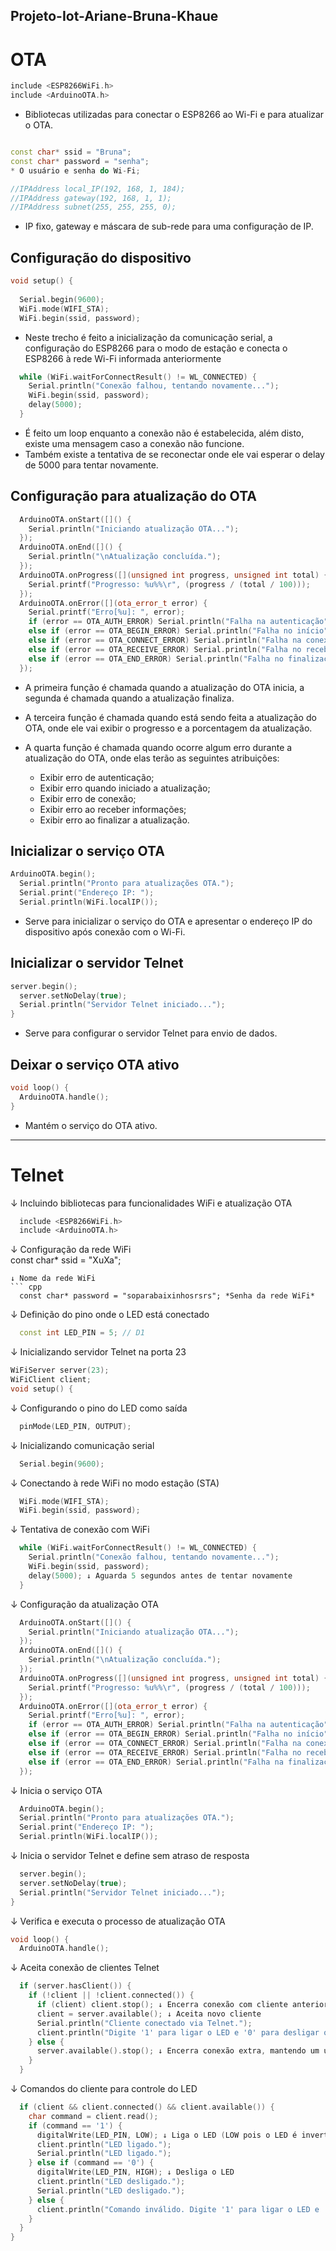 ## Projeto-Iot-Ariane-Bruna-Khaue

# OTA
``` cpp
include <ESP8266WiFi.h>  
include <ArduinoOTA.h>  
```
* Bibliotecas utilizadas para conectar o ESP8266 ao Wi-Fi e para atualizar o OTA.
``` cpp

const char* ssid = "Bruna";  
const char* password = "senha";  
* O usuário e senha do Wi-Fi;
```
``` cpp
//IPAddress local_IP(192, 168, 1, 184);   
//IPAddress gateway(192, 168, 1, 1);  
//IPAddress subnet(255, 255, 255, 0);  
````
* IP fixo, gateway e máscara de sub-rede para uma configuração de IP.

## Configuração do dispositivo
``` cpp
void setup() {  
  
  Serial.begin(9600);  
  WiFi.mode(WIFI_STA);  
  WiFi.begin(ssid, password);  
``` 
* Neste trecho é feito a inicialização da comunicação serial, a configuração do ESP8266 para o modo de estação e conecta o ESP8266 à rede Wi-Fi informada anteriormente
``` cpp
  while (WiFi.waitForConnectResult() != WL_CONNECTED) {  
    Serial.println("Conexão falhou, tentando novamente...");  
    WiFi.begin(ssid, password);  
    delay(5000);   
  }  
```
* É feito um loop enquanto a conexão não é estabelecida, além disto, existe uma mensagem caso a conexão não funcione. 
* Também existe a tentativa de se reconectar onde ele vai esperar o delay de 5000 para tentar novamente.

## Configuração para atualização do OTA
``` cpp
  ArduinoOTA.onStart([]() {  
    Serial.println("Iniciando atualização OTA...");  
  });  
  ArduinoOTA.onEnd([]() {  
    Serial.println("\nAtualização concluída.");  
  });  
  ArduinoOTA.onProgress([](unsigned int progress, unsigned int total) {
    Serial.printf("Progresso: %u%%\r", (progress / (total / 100)));  
  });  
  ArduinoOTA.onError([](ota_error_t error) {  
    Serial.printf("Erro[%u]: ", error);  
    if (error == OTA_AUTH_ERROR) Serial.println("Falha na autenticação");  
    else if (error == OTA_BEGIN_ERROR) Serial.println("Falha no início");  
    else if (error == OTA_CONNECT_ERROR) Serial.println("Falha na conexão");  
    else if (error == OTA_RECEIVE_ERROR) Serial.println("Falha no recebimento");  
    else if (error == OTA_END_ERROR) Serial.println("Falha no finalização");  
  });  
```
  * A primeira função é chamada quando a atualização do OTA inicia, a segunda é chamada quando a atualização finaliza.

  * A terceira função é chamada quando está sendo feita a atualização do OTA, onde ele vai exibir o progresso e a porcentagem da atualização.

  * A quarta função é chamada quando ocorre algum erro durante a atualização do OTA, onde elas terão as seguintes atribuições:
    - Exibir erro de autenticação;
    - Exibir erro quando iniciado a atualização;
    - Exibir erro de conexão;
    - Exibir erro ao receber informações;
    - Exibir erro ao finalizar a atualização.

## Inicializar o serviço OTA
``` cpp
ArduinoOTA.begin();  
  Serial.println("Pronto para atualizações OTA.");  
  Serial.print("Endereço IP: ");  
  Serial.println(WiFi.localIP());  
```
* Serve para inicializar o serviço do OTA e apresentar o endereço IP do dispositivo após conexão com o Wi-Fi.

## Inicializar o servidor Telnet
``` cpp
server.begin();
  server.setNoDelay(true);
  Serial.println("Servidor Telnet iniciado...");
}
```
* Serve para configurar o servidor Telnet para envio de dados.

## Deixar o serviço OTA ativo
``` cpp
void loop() {  
  ArduinoOTA.handle();  
}  
```
* Mantém o serviço do OTA ativo.

---
# Telnet 
↓ Incluindo bibliotecas para funcionalidades WiFi e atualização OTA 
``` cpp
  include <ESP8266WiFi.h>  
  include <ArduinoOTA.h>  
```
↓ Configuração da rede WiFi  
  const char* ssid = "XuXa";
```             
↓ Nome da rede WiFi  
``` cpp
  const char* password = "soparabaixinhosrsrs"; *Senha da rede WiFi*  
```
↓ Definição do pino onde o LED está conectado  
``` cpp
  const int LED_PIN = 5; // D1  
```
↓ Inicializando servidor Telnet na porta 23  
  ``` cpp
  WiFiServer server(23);  
  WiFiClient client;  
  void setup() {  
```
↓ Configurando o pino do LED como saída  
``` cpp
  pinMode(LED_PIN, OUTPUT);  
```
↓ Inicializando comunicação serial 
``` cpp
  Serial.begin(9600);  
 ```
↓ Conectando à rede WiFi no modo estação (STA)
``` cpp
  WiFi.mode(WIFI_STA);  
  WiFi.begin(ssid, password);  
 ```
↓ Tentativa de conexão com WiFi  
``` cpp
  while (WiFi.waitForConnectResult() != WL_CONNECTED) {  
    Serial.println("Conexão falhou, tentando novamente...");  
    WiFi.begin(ssid, password);  
    delay(5000); ↓ Aguarda 5 segundos antes de tentar novamente  
  }  
```
↓ Configuração da atualização OTA  
``` cpp
  ArduinoOTA.onStart([]() {  
    Serial.println("Iniciando atualização OTA...");  
  });  
  ArduinoOTA.onEnd([]() {  
    Serial.println("\nAtualização concluída.");  
  });  
  ArduinoOTA.onProgress([](unsigned int progress, unsigned int total) {  
    Serial.printf("Progresso: %u%%\r", (progress / (total / 100)));  
  });  
  ArduinoOTA.onError([](ota_error_t error) {  
    Serial.printf("Erro[%u]: ", error);
    if (error == OTA_AUTH_ERROR) Serial.println("Falha na autenticação");  
    else if (error == OTA_BEGIN_ERROR) Serial.println("Falha no início");  
    else if (error == OTA_CONNECT_ERROR) Serial.println("Falha na conexão");  
    else if (error == OTA_RECEIVE_ERROR) Serial.println("Falha no recebimento");
    else if (error == OTA_END_ERROR) Serial.println("Falha na finalização");  
  });  

```

↓ Inicia o serviço OTA  
``` cpp
  ArduinoOTA.begin();  
  Serial.println("Pronto para atualizações OTA.");  
  Serial.print("Endereço IP: ");  
  Serial.println(WiFi.localIP());
```
↓ Inicia o servidor Telnet e define sem atraso de resposta
``` cpp
  server.begin();  
  server.setNoDelay(true);  
  Serial.println("Servidor Telnet iniciado...");  
}  
``` 
↓ Verifica e executa o processo de atualização OTA  
``` cpp
void loop() {  
  ArduinoOTA.handle();  
  ```

↓ Aceita conexão de clientes Telnet  
``` cpp
  if (server.hasClient()) {  
    if (!client || !client.connected()) {  
      if (client) client.stop(); ↓ Encerra conexão com cliente anterior, se existir
      client = server.available(); ↓ Aceita novo cliente  
      Serial.println("Cliente conectado via Telnet.");  
      client.println("Digite '1' para ligar o LED e '0' para desligar o LED.");  
    } else {  
      server.available().stop(); ↓ Encerra conexão extra, mantendo um único cliente  
    }  
  }  
 ```
↓ Comandos do cliente para controle do LED  
``` cpp
  if (client && client.connected() && client.available()) {  
    char command = client.read();  
    if (command == '1') {  
      digitalWrite(LED_PIN, LOW); ↓ Liga o LED (LOW pois o LED é invertido)  
      client.println("LED ligado.");  
      Serial.println("LED ligado.");  
    } else if (command == '0') {  
      digitalWrite(LED_PIN, HIGH); ↓ Desliga o LED  
      client.println("LED desligado.");  
      Serial.println("LED desligado.");  
    } else {  
      client.println("Comando inválido. Digite '1' para ligar o LED e '0' para desligar o LED.");  
    }  
  }  
}  
```

  